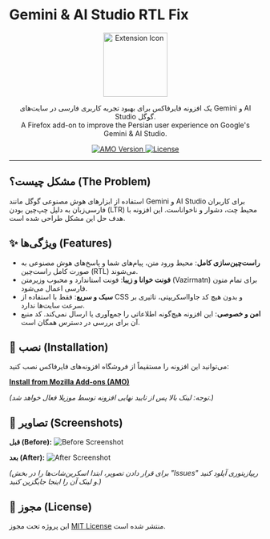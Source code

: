 # Gemini & AI Studio RTL Fix

<p align="center">
  <img src="https://raw.githubusercontent.com/YOUR_USERNAME/YOUR_REPO_NAME/main/icons/icon-128.png" alt="Extension Icon" width="128">
</p>

<p align="center">
  یک افزونه فایرفاکس برای بهبود تجربه کاربری فارسی در سایت‌های Gemini و AI Studio گوگل.
  <br>
  A Firefox add-on to improve the Persian user experience on Google's Gemini & AI Studio.
</p>

<p align="center">
  <a href="https://addons.mozilla.org/en-US/firefox/addon/gemini-ai-studio-rtl-fix/">
    <img src="https://img.shields.io/amo/v/gemini-ai-studio-rtl-fix.svg?style=for-the-badge" alt="AMO Version">
  </a>
  <a href="https://github.com/YOUR_USERNAME/YOUR_REPO_NAME/blob/main/LICENSE">
    <img src="https://img.shields.io/github/license/YOUR_USERNAME/YOUR_REPO_NAME.svg?style=for-the-badge" alt="License">
  </a>
</p>

---

## مشکل چیست؟ (The Problem)

استفاده از ابزارهای هوش مصنوعی گوگل مانند Gemini و AI Studio برای کاربران فارسی‌زبان به دلیل چپ‌چین بودن (LTR) محیط چت، دشوار و ناخواناست. این افزونه با هدف حل این مشکل طراحی شده است.

## ✨ ویژگی‌ها (Features)

*   **راست‌چین‌سازی کامل**: محیط ورود متن، پیام‌های شما و پاسخ‌های هوش مصنوعی به صورت کامل راست‌چین (RTL) می‌شوند.
*   **فونت خوانا و زیبا**: فونت استاندارد و محبوب وزیرمتن (Vazirmatn) برای تمام متون فارسی اعمال می‌شود.
*   **سبک و سریع**: فقط با استفاده از CSS و بدون هیچ کد جاوااسکریپتی، تاثیری بر سرعت سایت‌ها ندارد.
*   **امن و خصوصی**: این افزونه هیچ‌گونه اطلاعاتی را جمع‌آوری یا ارسال نمی‌کند. کد منبع آن برای بررسی در دسترس همگان است.

## 🚀 نصب (Installation)

می‌توانید این افزونه را مستقیماً از فروشگاه افزونه‌های فایرفاکس نصب کنید:

**[Install from Mozilla Add-ons (AMO)](https://addons.mozilla.org/en-US/firefox/addon/gemini-ai-studio-rtl-fix/)**

*(توجه: لینک بالا پس از تایید نهایی افزونه توسط موزیلا فعال خواهد شد.)*

## 📸 تصاویر (Screenshots)

**قبل (Before):**
![Before Screenshot](link/to/your/before-screenshot.png)

**بعد (After):**
![After Screenshot](link/to/your/after-screenshot.png)

*(برای قرار دادن تصویر، ابتدا اسکرین‌شات‌ها را در بخش "Issues" ریپازیتوری آپلود کنید و لینک آن را اینجا جایگزین کنید.)*

## 📜 مجوز (License)

این پروژه تحت مجوز [MIT License](LICENSE) منتشر شده است.
